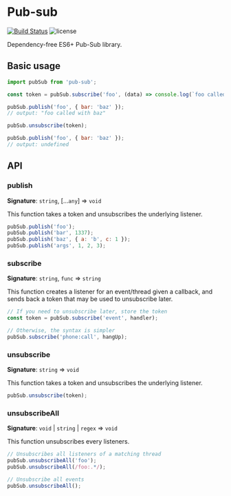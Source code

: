# Pub-sub

[![Build Status](https://travis-ci.org/Pygocentrus/pub-sub.svg?branch=master)](https://travis-ci.org/Pygocentrus/pub-sub/jobs/379801952)
![license](https://img.shields.io/github/license/Pygocentrus/pub-sub.svg)

Dependency-free ES6+ Pub-Sub library.

## Basic usage

```javascript
import pubSub from 'pub-sub';

const token = pubSub.subscribe('foo', (data) => console.log(`foo called with ${data.bar}`));

pubSub.publish('foo', { bar: 'baz' });
// output: "foo called with baz"

pubSub.unsubscribe(token);

pubSub.publish('foo', { bar: 'baz' });
// output: undefined
```

## API

### publish

**Signature**: `string`, [...`any`] => `void`

This function takes a token and unsubscribes the underlying listener.

```javascript
pubSub.publish('foo');
pubSub.publish('bar', 1337);
pubSub.publish('baz', { a: 'b', c: 1 });
pubSub.publish('args', 1, 2, 3);
```

### subscribe

**Signature**: `string`, `func` => `string`

This function creates a listener for an event/thread given a callback, and sends back a token that may be used to unsubscribe later.

```javascript
// If you need to unsubscribe later, store the token
const token = pubSub.subscribe('event', handler);

// Otherwise, the syntax is simpler
pubSub.subscribe('phone:call', hangUp);
```

### unsubscribe

**Signature**: `string` => `void`

This function takes a token and unsubscribes the underlying listener.

```javascript
pubSub.unsubscribe(token);
```

### unsubscribeAll

**Signature**: `void` | `string` | `regex` => `void`

This function unsubscribes every listeners.

```javascript
// Unsubscribes all listeners of a matching thread
pubSub.unsubscribeAll('foo');
pubSub.unsubscribeAll(/foo:.*/);

// Unsubscribe all events
pubSub.unsubscribeAll();
```
